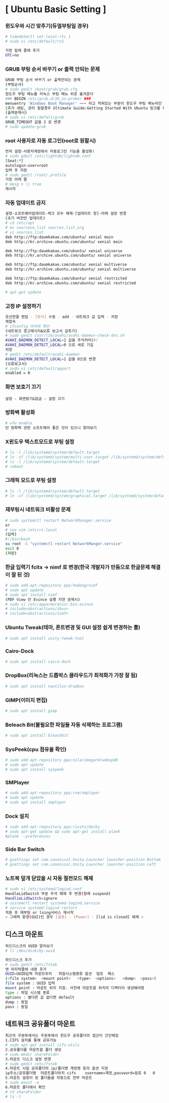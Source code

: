 # [ Ubuntu Basic Setting ]

### 윈도우와 시간 맞추기(듀얼부팅일 경우)

```bash
# timedatectl set-local-rtc 1
# sudo vi /etc/default/rcS

가장 밑에 줄에 추가
UTC=no
```

### GRUB 부팅 순서 바꾸기 or 출력 안되는 문제

```bash
GRUB 부팅 순서 바꾸기 or 출력안되는 문제
(부팅순서)
# sudo gedit /boot/grub/grub.cfg
윈도우 부팅 메뉴를 리눅스 부팅 메뉴 위로 옮겨준다
### BEGIN /etc/grub.d/30_os-prober ###
menuentry 'Windows Boot Manager' ~~~ 라고 적혀있는 부분이 윈도우 부팅 메뉴라인
(추가 세팅, 관리 원할경우 Ultimate Guide:Getting Started With Ubuntu 링크를 확인)
(출력문제시)
# sudo vi /etc/defalt/grub
GRUB_TIMEOUT 값을 2 로 변경
# sudo update-grub
```

### root 사용자로 자동 로그인(root로 원할시)

```bash
먼저 설정-사용자계정에서 자동로그인 기능을 활성화!
# sudo gdeit /etc/lightdm/lightdm.conf
[Seat:*]
autologin-user=root
입력 후 저장
# sudo gedit /root/.profile
가장 아래 줄
# mesg n || true
재시작
```

### 자동 업데이트 금지

```bash
설정-소프트웨어업데이트-체크 모두 해제-[업데이트 창]-아래 설정 변경
(초기 버전만 업데이트)
# cd /etc/apt
# mv sourcese.list sources.list_org
# vi sources.list
deb http://ftp:daumkakao.com/ubuntu/ xenial main
deb http://kr.archive.ubuntu.com/ubuntu/ xenial main 

deb http://ftp:daumkakao.com/ubuntu/ xenial universe
deb http://kr.archive.ubuntu.com/ubuntu/ xenial universe

deb http://ftp:daumkakao.com/ubuntu/ xenial multiverse
deb http://kr.archive.ubuntu.com/ubuntu/ xenial multiverse

deb http://ftp:daumkakao.com/ubuntu/ xenial restricted
deb http://kr.archive.ubuntu.com/ubuntu/ xenial restricted

# apt-get update
```

### 고정 IP 설정하기

```bash
유선연결 편집 - [방식] 수동 - add - 네트워크 값 입력 - 저장
재접속
# ifconfig 아이피 확인
(네트워크 경고메시지&오류 보고서 감추기)
# sudo gedit /usr/lib/avahi/avahi-daemon-check-dns.sh
AVAHI_DAEMON_DETECT_LOCAL=1 값을 주석처리(#)
AVAHI_DAEMON_DETECT_LOCAL=0 으로 새로 기입
저장
# gedit /etc/default/avahi-daemon
AVAHI_DAEMON_DETECT_LOCAL=1 값을 0으로 변경
(오류보고서)
# sudo vi /etc/default/apport
enabled = 0
```

### 화면 보호기 끄기

```
설정 - 화면밝기&잠금 - 설정 끄기
```

### 방화벽 활성화

```bash
# ufw enable
단 방화벽 관련 소프트웨어 좋은 것이 있으니 찾아보기
```

### X윈도우 텍스트모드로 부팅 설정

```bash
# ls -l /lib/systemd/system/default.target
# ln -sf /lib/systemd/system/multi-user.target /lib/systemd/system/default.target
# ls -l /lib/systemd/system/default.target
# reboot
```

### 그래픽 모드로 부팅 설정

```bash
# ls -l /lib/systemd/system/default.target
# ln -sf /lib/systemd/system/graphical.target /lib/systemd/system/default.target
```

### 재부팅시 네트워크 비활성 문제

```bash
# sudo systemctl restart NetworkManager.service
or
# suo vim /etc/rc.local
(입력)
#!/bin/bash
su root -C "systemctl restart NetworkManger.service"
exit 0
(저장)
```

### 한글 입력기 fcitx -> nimf 로 변경(한국 개발자가 만듬으로 한글문제 해결이 잘 된 것)

```bash
# sudo add-apt-repository ppa:hodong/nimf
# sudo apt update
# sudo apt install nimf
(PDF View 인 Evince 실행 지연 문제시)
# sudo vi /etc/apparmord/usr.bin.evince
# include<abstractions/ibus>
# include<abstractions/nimf>
```

### Ubuntu Tweak(테마, 폰트변경 및 GUI 설정 쉽게 변경하는 툴)

```bash
# sudo apt install unity-tweak-tool
```

### Cairo-Dock

```bash
# sudo apt install cairo-dock
```

### DropBox(리눅스는 드롭박스 클라우드가 최적화가 가장 잘 됨)

```bash
# sudo apt install nautilus-dropbox
```

### GIMP(이미지 편집)

```bash
# sudo apt install gimp
```

### Beleach Bit(불필요한 파일들 자동 삭제하는 프로그램)

```bash
# sudo apt install bleachbit
```

### SysPeek(cpu 점유율 확인)

```bash
# sudo add-apt-repository ppa:nilarimogard/webupd8
# sudo apt update
# sudo apt install syspeek
```

### SMPlayer

```bash
# sudo add-apt-repository ppa:rvm/smplayer
# sudo apt update
# sudo apt install smplayer
```

### Dock 설치

```bash
# sudo add-apt-repository ppa:ricotz/docky
# sodu apt-get update && sudo apt-get install plank
#plank --preferences 
```

### Side Bar Switch

```bash
# gsettings set com.canonical.Unity.Launcher launcher-position Bottom
# gsettings set com.canonical.Unity.Launcher launcher-position Left
```

### 노트북 덮개 닫았을 시 자동 절전모드 해제

```bash
# sudo vi /etc/systemd/logind.conf
HandleLidSwitch 부분 주석 해제 후 변경(원래 suspend)
HandlieLidSwitch=ignore
# systemctl restart systemd-logind.service
# service systemd-logind restart
적용 후 재부팅 or loing서비스 재시작
< 그래픽 환경(GUI)인 경우 [설정] - [Power] - [lid is closed] 해제 >
```

## 디스크 마운트

```bash
하드디스크의 UUID 알아보기
# ll /dev/disk/by-uuid

하드디스크 추가
# sudo gedit /etc/fstab
맨 마지막줄에 내용 추가
UUID=UUID입력	마운트위치	파일시스템종류	옵션	덤프	패스
(<file system>	<mount point>	<type>	<options>	<dump>	<pass>)
file system : UUID 입력
mount point : 마운트 위치 지정. 사전에 마운트할 위치의 디렉터리 생성해야함
type : 파일 시스템 종류
options : 별다른 값 없다면 default
dump : 동일
pass : 동일 
```

## 네트워크 공유폴더 마운트

```bash
최근의 우분투에서는 우분투에서 윈도우 공유폴더의 접근이 간단해짐
1.CIFS 설치를 통해 공유가능
# sudo apt-get install cifs-utils
2.공유폴더를 마운트할 폴더 생성
# sudo mkdir shareFolder
3.마운트 디스크 설정 변경
# sudo gedit /etc/fstab
4.마운트 시킬 공유폴더의 ip/폴더명 계정명 등의 옵션 지정
ip주소/공유폴더명	마운트폴더위치	cifs	username=계정,password=암호	0	0
5.마운트 설정이 된 폴더들을 자동으로 전부 마운트
# sudo mount -a
6.마운트 폴더에서 확인
# cd shareFolder
# ls -l
```



